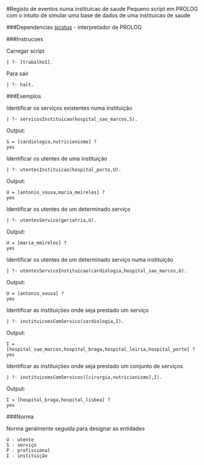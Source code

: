 #Registo de eventos numa instituicao de saude
Pequeno script em PROLOG com o intuito de simular uma base de dados de uma instituicao de saude

###Dependencias
[sicstus](https://sicstus.sics.se) - interpretador de PROLOG

###Instrucoes

Carregar script

    | ?- [trabalho1].
Para sair

    | ?- halt.

###Exemplos

Identificar os serviços existentes numa instituição

    | ?- servicosInstituicao(hospital_sao_marcos,S).
Output:

    S = [cardiologia,nutricionismo] ? 
    yes

Identificar os utentes de uma instituição

    | ?- utentesInstituicao(hospital_porto,U).
Output:

    U = [antonio_sousa,maria_meireles] ? 
    yes

Identificar os utentes de um determinado serviço

    | ?- utentesServico(geriatria,U).
Output:

    U = [maria_meireles] ? 
    yes

Identificar os utentes de um determinado serviço numa instituição

    | ?- utentesServicoInstituicao(cardiologia,hospital_sao_marcos,U).
Output:

    U = [antonio_sousa] ?  
    yes

Identificar as instituições onde seja prestado um serviço

    | ?- instituicoesComServico(cardiologia,I).
Output:

    I = [hospital_sao_marcos,hospital_braga,hospital_leiria,hospital_porto] ?
    yes

Identificar as instituições onde seja prestado um conjunto de serviços

    | ?- instituicoesComServicos([cirurgia,nutricionismo],I).
Output:

    I = [hospital_braga,hospital_lisboa] ? 
    yes

###Norma

Norma geralmente seguida para designar as entidades

    U - utente
    S - serviço
    P - profissional
    I - instituição

